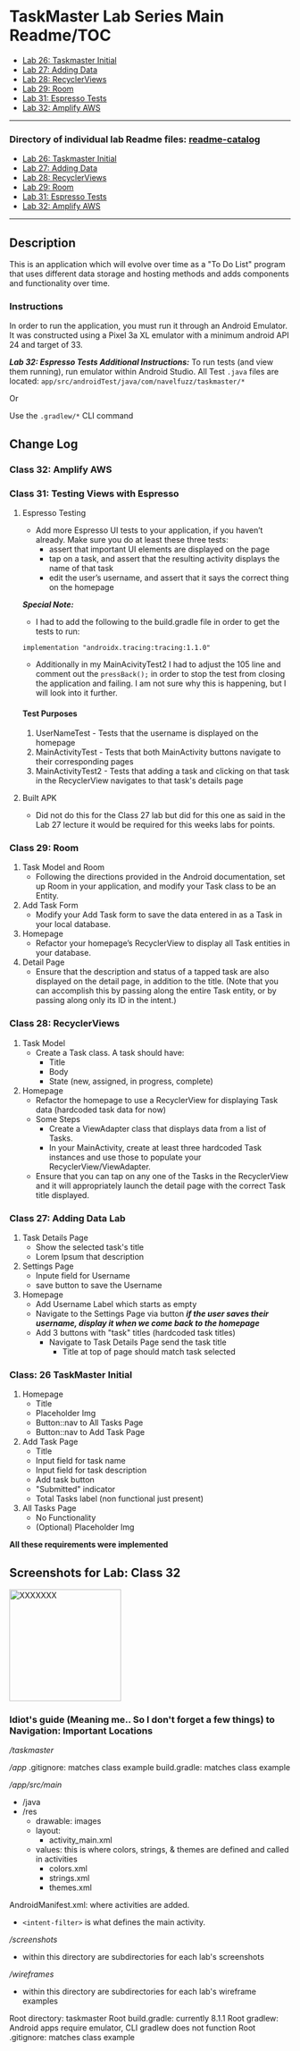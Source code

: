 # TaskMaster Lab Series Main Readme/TOC

* [Lab 26: Taskmaster Initial](#class-26-taskmaster-initial)
* [Lab 27: Adding Data](#class-27-adding-data-lab)
* [Lab 28: RecyclerViews](#class-28-recyclerviews)
* [Lab 29: Room](#class-29-room)
* [Lab 31: Espresso Tests](#class-31-testing-views-with-espresso)
* [Lab 32: Amplify AWS](#class-32--amplify-aws)

___

### Directory of individual lab Readme files: [readme-catalog](/readme-catalog/)

* [Lab 26: Taskmaster Initial](/readme-catalog/lab26.md)
* [Lab 27: Adding Data](/readme-catalog/lab27.md)
* [Lab 28: RecyclerViews](/readme-catalog/lab28.md)
* [Lab 29: Room](/readme-catalog/lab29.md)
* [Lab 31: Espresso Tests](/readme-catalog/lab31.md)
* [Lab 32: Amplify AWS](/readme-catalog/lab32.md)
___

## Description

This is an application which will evolve over time as a "To Do List" program that uses different 
data storage and hosting methods and adds components and functionality over time.

### Instructions

In order to run the application, you must run it through an Android Emulator. 
It was constructed using a Pixel 3a XL emulator with a minimum android API 24 and target of 33.

***Lab 32: Espresso Tests Additional Instructions:***
To run tests (and view them running), run emulator within Android Studio. All Test `.java` files are located: `app/src/androidTest/java/com/navelfuzz/taskmaster/*` 

Or

Use the `.gradlew/*` CLI command

## Change Log

### Class 32: Amplify AWS

### Class 31: Testing Views with Espresso

1. Espresso Testing
   * Add more Espresso UI tests to your application, if you haven’t already. Make sure you do at least these three tests:
     * assert that important UI elements are displayed on the page
     * tap on a task, and assert that the resulting activity displays the name of that task
     * edit the user’s username, and assert that it says the correct thing on the homepage

   ***Special Note:***
   * I had to add the following to the build.gradle file in order to get the tests to run:
    ```    
    implementation "androidx.tracing:tracing:1.1.0"
    ```
   * Additionally in my MainAcivityTest2 I had to adjust the 105 line and comment out the `pressBack();` in order to stop the 
   test from closing the application and failing. I am not sure why this is happening, but I will look into it further.

    #### Test Purposes
   1. UserNameTest - Tests that the username is displayed on the homepage
   2. MainActivityTest - Tests that both MainActivity buttons navigate to their corresponding pages
   3. MainActivityTest2 - Tests that adding a task and clicking on that task in the RecyclerView navigates to that task's details page

2. Built APK
   * Did not do this for the Class 27 lab but did for this one as said in the Lab 27 lecture it would be required for this weeks labs for points.

### Class 29: Room 

1. Task Model and Room
   * Following the directions provided in the Android documentation, set up Room in your application, and modify your Task class to be an Entity.
2. Add Task Form
   * Modify your Add Task form to save the data entered in as a Task in your local database.
3. Homepage
   * Refactor your homepage’s RecyclerView to display all Task entities in your database.
4. Detail Page
   * Ensure that the description and status of a tapped task are also displayed on the detail page, in addition to the title. (Note that you can accomplish this by passing along the entire Task entity, or by passing along only its ID in the intent.)

### Class 28: RecyclerViews

1. Task Model
   * Create a Task class. A task should have:
        * Title
        * Body
        * State (new, assigned, in progress, complete)
2. Homepage
   * Refactor the homepage to use a RecyclerView for displaying Task data (hardcoded task data for now)
   * Some Steps
     * Create a ViewAdapter class that displays data from a list of Tasks.
     * In your MainActivity, create at least three hardcoded Task instances and use those to populate your RecyclerView/ViewAdapter.
   * Ensure that you can tap on any one of the Tasks in the RecyclerView and it will appropriately launch the detail page with the correct Task title displayed.


### Class 27: Adding Data Lab
1. Task Details Page
   * Show the selected task's title
   * Lorem Ipsum that description
2. Settings Page
   * Inpute field for Username
   * save button to save the Username
3. Homepage
   * Add Username Label which starts as empty
   * Navigate to the Settings Page via button ***if the user saves their username, display it when we come back to the homepage***
   * Add 3 buttons with "task" titles (hardcoded task titles)
      * Navigate to Task Details Page send the task title
         * Title at top of page should match task selected


### Class: 26 TaskMaster Initial
1. Homepage
    * Title
    * Placeholder Img
    * Button::nav to All Tasks Page
    * Button::nav to Add Task Page
2. Add Task Page
   * Title
   * Input field for task name
   * Input field for task description
   * Add task button
   * "Submitted" indicator
   * Total Tasks label (non functional just present)
3. All Tasks Page
   * No Functionality
   * (Optional) Placeholder Img
   
**All these requirements were implemented**

[//]: # (## Links/Notes/Info)

## Screenshots for Lab: Class 32

<img src="screenshots/lab32/XXXXXXX.png" alt="XXXXXXX" width="200"/> 


### Idiot's guide (Meaning me.. So I don't forget a few things) to Navigation: Important Locations

*/taskmaster*

*/app*
.gitignore: matches class example
build.gradle: matches class example

*/app/src/main*
* /java
* /res
    * drawable: images
    * layout:
      * activity_main.xml
    * values: this is where colors, strings, & themes are defined and called in activities
      * colors.xml
      * strings.xml
      * themes.xml
  
AndroidManifest.xml: where activities are added. 
* `<intent-filter>` is what defines the main activity.

*/screenshots*
* within this directory are subdirectories for each lab's screenshots

*/wireframes*
* within this directory are subdirectories for each lab's wireframe examples

Root directory: taskmaster 
Root build.gradle: currently 8.1.1
Root gradlew: Android apps require emulator, CLI gradlew does not function
Root .gitignore: matches class example

